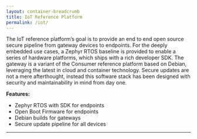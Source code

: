 ```yaml
---
layout: container-breadcrumb
title: IoT Reference Platform
permalink: /iot/
---
```

The IoT reference platform’s goal is to provide an end to end open source secure pipeline from gateway devices to endpoints. For the deeply embedded use cases, a Zephyr RTOS baseline is provided to enable a series of hardware platforms, which ships with a rich developer SDK. The gateway is a variant of the Consumer reference platform based on Debian, leveraging the latest in cloud and container technology. Secure updates are not a mere afterthought, instead this software stack has been designed with security and maintainability in mind from day one.

**Features:**

- Zephyr RTOS with SDK for endpoints
- Open Boot Firmware for endpoints
- Debian builds for gateways
- Secure update pipeline for all devices

***